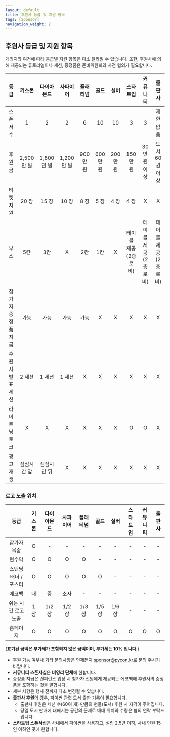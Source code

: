 ```yaml
---
layout: default
title: 후원사 등급 및 지원 항목
tags: [Sponsor]
navigation_weight: 2
---
```


## 후원사 등급 및 지원 항목

개최지와 여건에 따라 등급별 지원 항목은 다소 달라질 수 있습니다. 또한, 후원사에 의해 제공되는 튜토리얼이나 세션, 증정품은 준비위원회와 사전 협의가 필요합니다.

|        등급        |   키스톤    | 다이아몬드  | 사파이어  | 플래티넘  |  골드   |  실버   |         스타트업          |         커뮤니티          |           출판사           |
| :----------------: | :---------: | :---------: | :-------: | :-------: | :-----: | :-----: | :-----------------------: | :-----------------------: | :------------------------: |
|     스폰서 수      |      1      |      2      |     2     |     6     |   10    |   10    |             3             |             3             |          제한 없음          |
|       후원금       |  2,500만 원  |  1,800만 원  | 1,200만 원 | 900만 원 | 600만 원 | 200만 원 |          150만 원          |        30만 원 이상        |       도서 60권 이상       |
|     티켓 지원      |    20 장    |    15 장    |   10 장   |   8 장    |  5 장   |  4 장   |           4 장            |             X             |             X              |
|        부스        |     5칸     |     3칸     |     X     |    2칸    |   1칸   |    X    | 테이블 제공<br>(2층 로비) | 테이블 제공<br>(2층 로비) | 테이블 제공<br/>(2층 로비) |
| 참가자 증정품 지급 |    가능     |    가능     |   가능    |   가능    |    X    |    X    |             X             |             X             |             X              |
|  후원사 발표 세션  |   2 세션    |   1 세션    |  1 세션   |     X     |    X    |    X    |   X        |          X          |           X          |
|   라이트닝 토크    |      X      |      X      |     X     |     X     |    X    |    X    |             O             |             O             |             X              |
|     광고 재생      | 점심시간 앞 | 점심시간 뒤 |  X |  X  |   X   |  X  |         X          |       X          |          X        |

### 로고 노출 위치

|        등급         | 키스톤 | 다이아몬드 | 사파이어 | 플래티넘 |  골드  |  실버  | 스타트업 | 커뮤니티 | 출판사 |
| :-----------------: | :----: | :--------: | :------: | :------: | :----: | :----: | :------: | :------: | :----: |
|     참가자 목줄      |   O    |     -      |    -     |    -     |   -    |   -    |    -     |    -     |   -    |
|       현수막        |   O    |     O      |    O     |    O     |   -    |   -    |    -     |    -     |   -    |
| 스탠딩배너 / 포스터 |   O    |     O      |    O     |    O     |   O    |   -    |    -     |    -     |   -    |
|       에코백        |   대   |     중     |   소자   |    -     |   -    |   -    |    -     |    -     |   -    |
| 쉬는 시간 로고 노출 |  1 장  |   1/2 장   |  1/2 장  |  1/3 장  | 1/5 장 | 1/6 장 |    -     |    -     |   -    |
|      홈페이지       |   O    |     O      |    O     |    O     |   O    |   O    |    O     |    O     |   O    |

(**표기된 금액은 부가세가 포함되지 않은 금액이며, 부가세는 10% 입니다.**)

- 후원 가능 여부나 기타 문의사항은 언제든지 sponsor@pycon.kr로 문의 주시기 바랍니다.
- **커뮤니티 스폰서십**은 **비영리 단체**에 한합니다.
- 증정품 지급은 컨퍼런스 입장 시 참가자 전원에게 제공되는 에코백에 후원사의 증정품을 포함하는 것을 말합니다.
- 세부 사항은 행사 전까지 다소 변경될 수 있습니다.
- **출판사 후원**의 경우, 파이썬 관련 도서 출판 기록이 필요합니다.
  - 출판사 후원은 세션 수(60여 개) 만큼의 현물(도서) 후원 시 자격이 주어집니다.
  - 당일 도서 판매에 대해서는 공간의 문제로 매대 위치와 수량은 협의 연락 부탁드립니다.
- **스타트업 스폰서십**은 사내에서 파이썬을 사용하고, 설립 2.5년 이하, 사내 인원 15인 이하인 곳에 한합니다.

